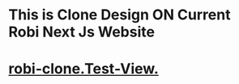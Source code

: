 # This is Clone Design ON Current Robi Next Js Website
# [robi-clone.Test-View.](https://robi-clone.netlify.app/)